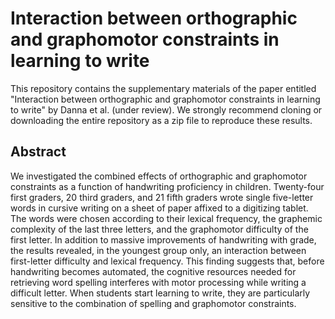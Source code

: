 # Interaction between orthographic and graphomotor constraints in learning to write

This repository contains the supplementary materials of the paper entitled "Interaction between orthographic and graphomotor constraints in learning to write" by Danna et al. (under review). We strongly recommend cloning or downloading the entire repository as a zip file to reproduce these results.

## Abstract

We investigated the combined effects of orthographic and graphomotor constraints as a function of handwriting proficiency in children. Twenty-four first graders, 20 third graders, and 21 fifth graders wrote single five-letter words in cursive writing on a sheet of paper affixed to a digitizing tablet. The words were chosen according to their lexical frequency, the graphemic complexity of the last three letters, and the graphomotor difficulty of the first letter. In addition to massive improvements of handwriting with grade, the results revealed, in the youngest group only, an interaction between first-letter difficulty and lexical frequency. This finding suggests that, before handwriting becomes automated, the cognitive resources needed for retrieving word spelling interferes with motor processing while writing a difficult letter. When students start learning to write, they are particularly sensitive to the combination of spelling and graphomotor constraints.
